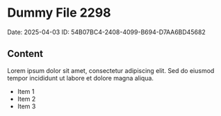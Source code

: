 # Dummy File 2298

Date: 2025-04-03
ID: 54B07BC4-2408-4099-B694-D7AA6BD45682

## Content

Lorem ipsum dolor sit amet, consectetur adipiscing elit.
Sed do eiusmod tempor incididunt ut labore et dolore magna aliqua.

* Item 1
* Item 2
* Item 3
